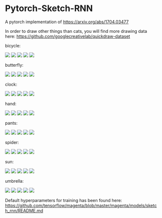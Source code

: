 # Pytorch-Sketch-RNN
A pytorch implementation of https://arxiv.org/abs/1704.03477

In order to draw other things than cats, you will find more drawing data here: https://github.com/googlecreativelab/quickdraw-dataset

bicycle:

![](images/bicycle/output_uncond_epoch_40000_0_strokes_4.jpg)
![](images/bicycle/output_uncond_epoch_40000_1_strokes_4.jpg)
![](images/bicycle/output_uncond_epoch_40000_2_strokes_5.jpg)
![](images/bicycle/output_uncond_epoch_40000_3_strokes_4.jpg)
![](images/bicycle/output_uncond_epoch_40000_4_strokes_4.jpg)

butterfly:

![](images/butterfly/output_uncond_epoch_40000_0_strokes_6.jpg)
![](images/butterfly/output_uncond_epoch_40000_1_strokes_3.jpg)
![](images/butterfly/output_uncond_epoch_40000_2_strokes_3.jpg)
![](images/butterfly/output_uncond_epoch_40000_3_strokes_5.jpg)
![](images/butterfly/output_uncond_epoch_40000_4_strokes_5.jpg)

clock:

![](images/clock/output_uncond_epoch_40000_0_strokes_4.jpg)
![](images/clock/output_uncond_epoch_40000_1_strokes_4.jpg)
![](images/clock/output_uncond_epoch_40000_2_strokes_3.jpg)
![](images/clock/output_uncond_epoch_40000_3_strokes_4.jpg)
![](images/clock/output_uncond_epoch_40000_4_strokes_4.jpg)

hand:

![](images/hand/output_uncond_epoch_10000_0_strokes_1.jpg)
![](images/hand/output_uncond_epoch_10000_1_strokes_1.jpg)
![](images/hand/output_uncond_epoch_10000_2_strokes_1.jpg)
![](images/hand/output_uncond_epoch_10000_3_strokes_1.jpg)
![](images/hand/output_uncond_epoch_10000_4_strokes_1.jpg)

pants:

![](images/pants/output_uncond_epoch_40000_0_strokes_2.jpg)
![](images/pants/output_uncond_epoch_40000_1_strokes_2.jpg)
![](images/pants/output_uncond_epoch_40000_2_strokes_3.jpg)
![](images/pants/output_uncond_epoch_40000_3_strokes_2.jpg)
![](images/pants/output_uncond_epoch_40000_4_strokes_1.jpg)

spider:

![](images/spider/output_uncond_epoch_10000_0_strokes_9.jpg)
![](images/spider/output_uncond_epoch_10000_1_strokes_8.jpg)
![](images/spider/output_uncond_epoch_10000_2_strokes_8.jpg)
![](images/spider/output_uncond_epoch_10000_3_strokes_8.jpg)
![](images/spider/output_uncond_epoch_10000_4_strokes_7.jpg)

sun:

![](images/sun/output_uncond_epoch_40000_0_strokes_7.jpg)
![](images/sun/output_uncond_epoch_40000_1_strokes_6.jpg)
![](images/sun/output_uncond_epoch_40000_2_strokes_7.jpg)
![](images/sun/output_uncond_epoch_40000_3_strokes_6.jpg)
![](images/sun/output_uncond_epoch_40000_4_strokes_6.jpg)

umbrella:

![](images/umbrella/output_uncond_epoch_40000_0_strokes_3.jpg)
![](images/umbrella/output_uncond_epoch_40000_1_strokes_3.jpg)
![](images/umbrella/output_uncond_epoch_40000_2_strokes_3.jpg)
![](images/umbrella/output_uncond_epoch_40000_3_strokes_3.jpg)
![](images/umbrella/output_uncond_epoch_40000_4_strokes_3.jpg)


Default hyperparameters for training has been found here: https://github.com/tensorflow/magenta/blob/master/magenta/models/sketch_rnn/README.md
